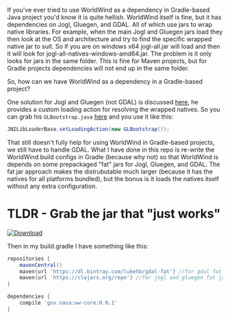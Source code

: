 If you've ever tried to use WorldWind as a dependency in Gradle-based Java project you'd know it is quite hellish.
WorldWind itself is fine, but it has dependencies on Jogl, Gluegen, and GDAL. All of which use jars to wrap native
libraries. For example, when the main Jogl and Gluegen jars load they then look at the OS and architecture 
and try to find the specific wrapped native jar to suit. So if you are on windows x64 jogl-all.jar will load and then it
will look for jogl-all-natives-windows-amd64.jar. The problem is it only looks for jars in the same folder. This is
fine for Maven projects, but for Gradle projects dependencies will not end up in the same folder.

So, how can we have WorldWind as a dependency in a Gradle-based project?

One solution for Jogl and Gluegen (not GDAL) is discussed [here][forum-post], he provides a custom loading action
for resolving the wrapped natives. So you can grab his `GLBootstrap.java` [here][glbootstrap] and you use it like this:
```java
JNILibLoaderBase.setLoadingAction(new GLBootstrap());
```

That still doesn't fully help for using WorldWind in Gradle-based projects, we still have to handle GDAL. What I have done in
this repo is re-write the WorldWind build configs in Gradle (because why not) so that WorldWind is depends on some prepackaged "fat" jars for Jogl, Gluegen, and GDAL. The fat jar approach makes the distrubutable much larger (because it has the natives for all platforms bundled), but the bonus is it loads the natives itself without any extra configuration.

TLDR - Grab the jar that "just works"
=====================================
[ ![Download](https://api.bintray.com/packages/lukehb/worldwind-bundled/ww-core/images/download.svg) ](https://bintray.com/lukehb/worldwind-bundled/ww-core/_latestVersion)

Then in my build.gradle I have something like this:

```groovy
repositories {
    mavenCentral()
    maven{url 'https://dl.bintray.com/lukehb/gdal-fat'} //for gdal fat jar
    maven{url 'https://clojars.org/repo'} //for jogl and gluegen fat jars
}

dependencies {
    compile 'gov.nasa:ww-core:0.0.1'
}
```

[forum-post]: http://forum.jogamp.org/Atomic-jars-in-Maven-Central-Gradle-build-system-td4029555.html
[glbootstrap]: https://github.com/jjzazuet/jgl/blob/965cb8030cbed1fbe15cf1ca23017f1b7817a520/jgl-opengl/src/main/java/net/tribe7/opengl/platform/GLBootstrap.java
